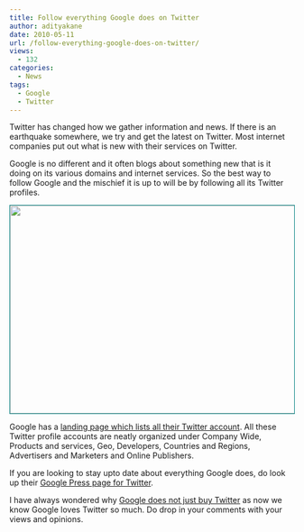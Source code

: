 ```yaml
---
title: Follow everything Google does on Twitter
author: adityakane
date: 2010-05-11
url: /follow-everything-google-does-on-twitter/
views:
  - 132
categories:
  - News
tags:
  - Google
  - Twitter
---
```

Twitter has changed how we gather information and news. If there is an earthquake somewhere, we try and get the latest on Twitter. Most internet companies put out what is new with their services on Twitter.

Google is no different and it often blogs about something new that is it doing on its various domains and internet services. So the best way to follow Google and the mischief it is up to will be by following all its Twitter profiles.

<p style="text-align: center;">
  <a rel="attachment wp-att-24830" href="http://devilsworkshop.org/follow-everything-google-does-on-twitter/follow_google_twitter/"><img class="aligncenter size-full wp-image-24830" style="border: 1px solid teal;" title="follow_google_twitter" src="http://cdn.devilsworkshop.org/files/2010/05/follow_google_twitter.png" alt="" width="550" height="369" /></a>
</p>

Google has a <a href="http://www.google.com/press/twitter_directory.html" onclick="_gaq.push(['_trackEvent', 'outbound-article', 'http://www.google.com/press/twitter_directory.html', 'landing page which lists all their Twitter account']);" >landing page which lists all their Twitter account</a>. All these Twitter profile accounts are neatly organized under Company Wide, Products and services, Geo, Developers, Countries and Regions, Advertisers and Marketers and Online Publishers.

If you are looking to stay upto date about everything Google does, do look up their <a href="http://www.google.com/press/twitter_directory.html" onclick="_gaq.push(['_trackEvent', 'outbound-article', 'http://www.google.com/press/twitter_directory.html', 'Google Press page for Twitter']);" >Google Press page for Twitter</a>.

I have always wondered why [Google does not just buy Twitter][1] as now we know Google loves Twitter so much. Do drop in your comments with your views and opinions.

 [1]: http://devilsworkshop.org/should-google-have-bought-twitter-instead-of-coming-up-with-buzz/ "Google does not just buy Twitter"
